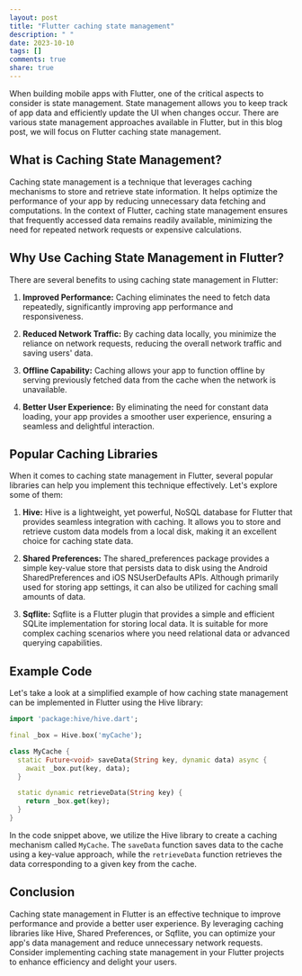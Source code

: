 ```yaml
---
layout: post
title: "Flutter caching state management"
description: " "
date: 2023-10-10
tags: []
comments: true
share: true
---
```


When building mobile apps with Flutter, one of the critical aspects to consider is state management. State management allows you to keep track of app data and efficiently update the UI when changes occur. There are various state management approaches available in Flutter, but in this blog post, we will focus on Flutter caching state management.

## What is Caching State Management?

Caching state management is a technique that leverages caching mechanisms to store and retrieve state information. It helps optimize the performance of your app by reducing unnecessary data fetching and computations. In the context of Flutter, caching state management ensures that frequently accessed data remains readily available, minimizing the need for repeated network requests or expensive calculations.

## Why Use Caching State Management in Flutter?

There are several benefits to using caching state management in Flutter:

1. **Improved Performance:** Caching eliminates the need to fetch data repeatedly, significantly improving app performance and responsiveness.

2. **Reduced Network Traffic:** By caching data locally, you minimize the reliance on network requests, reducing the overall network traffic and saving users' data.

3. **Offline Capability:** Caching allows your app to function offline by serving previously fetched data from the cache when the network is unavailable.

4. **Better User Experience:** By eliminating the need for constant data loading, your app provides a smoother user experience, ensuring a seamless and delightful interaction.

## Popular Caching Libraries

When it comes to caching state management in Flutter, several popular libraries can help you implement this technique effectively. Let's explore some of them:

1. **Hive:** Hive is a lightweight, yet powerful, NoSQL database for Flutter that provides seamless integration with caching. It allows you to store and retrieve custom data models from a local disk, making it an excellent choice for caching state data.

2. **Shared Preferences:** The shared_preferences package provides a simple key-value store that persists data to disk using the Android SharedPreferences and iOS NSUserDefaults APIs. Although primarily used for storing app settings, it can also be utilized for caching small amounts of data.

3. **Sqflite:** Sqflite is a Flutter plugin that provides a simple and efficient SQLite implementation for storing local data. It is suitable for more complex caching scenarios where you need relational data or advanced querying capabilities.

## Example Code

Let's take a look at a simplified example of how caching state management can be implemented in Flutter using the Hive library:

```dart
import 'package:hive/hive.dart';

final _box = Hive.box('myCache');

class MyCache {
  static Future<void> saveData(String key, dynamic data) async {
    await _box.put(key, data);
  }

  static dynamic retrieveData(String key) {
    return _box.get(key);
  }
}
```

In the code snippet above, we utilize the Hive library to create a caching mechanism called `MyCache`. The `saveData` function saves data to the cache using a key-value approach, while the `retrieveData` function retrieves the data corresponding to a given key from the cache.

## Conclusion

Caching state management in Flutter is an effective technique to improve performance and provide a better user experience. By leveraging caching libraries like Hive, Shared Preferences, or Sqflite, you can optimize your app's data management and reduce unnecessary network requests. Consider implementing caching state management in your Flutter projects to enhance efficiency and delight your users.